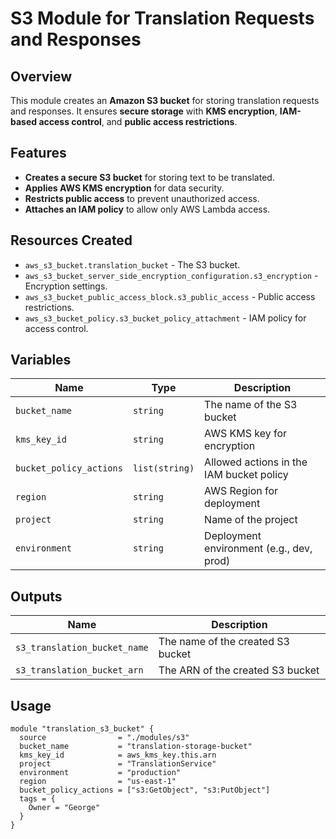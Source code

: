 # S3 Module for Translation Requests and Responses

## Overview
This module creates an **Amazon S3 bucket** for storing translation requests and responses. It ensures **secure storage** with **KMS encryption**, **IAM-based access control**, and **public access restrictions**.

## Features
- **Creates a secure S3 bucket** for storing text to be translated.
- **Applies AWS KMS encryption** for data security.
- **Restricts public access** to prevent unauthorized access.
- **Attaches an IAM policy** to allow only AWS Lambda access.

## Resources Created
- `aws_s3_bucket.translation_bucket` - The S3 bucket.
- `aws_s3_bucket_server_side_encryption_configuration.s3_encryption` - Encryption settings.
- `aws_s3_bucket_public_access_block.s3_public_access` - Public access restrictions.
- `aws_s3_bucket_policy.s3_bucket_policy_attachment` - IAM policy for access control.

## Variables
| Name                  | Type          | Description |
|-----------------------|--------------|-------------|
| `bucket_name`        | `string`      | The name of the S3 bucket |
| `kms_key_id`        | `string`      | AWS KMS key for encryption |
| `bucket_policy_actions` | `list(string)` | Allowed actions in the IAM bucket policy |
| `region`             | `string`      | AWS Region for deployment |
| `project`            | `string`      | Name of the project |
| `environment`        | `string`      | Deployment environment (e.g., dev, prod) |

## Outputs
| Name                          | Description |
|--------------------------------|-------------|
| `s3_translation_bucket_name`   | The name of the created S3 bucket |
| `s3_translation_bucket_arn`    | The ARN of the created S3 bucket |

## Usage
```hcl
module "translation_s3_bucket" {
  source                = "./modules/s3"
  bucket_name           = "translation-storage-bucket"
  kms_key_id            = aws_kms_key.this.arn
  project               = "TranslationService"
  environment           = "production"
  region                = "us-east-1"
  bucket_policy_actions = ["s3:GetObject", "s3:PutObject"]
  tags = {
    Owner = "George"
  }
}
